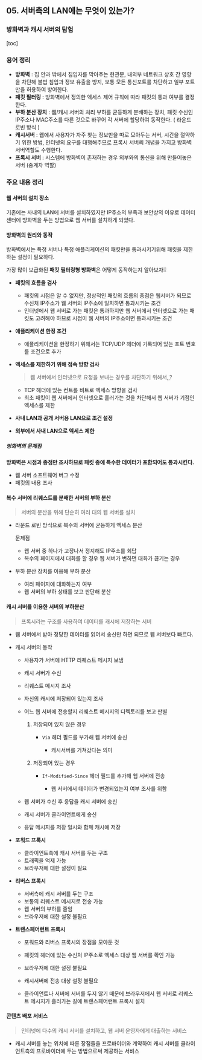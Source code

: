 ## 05. 서버측의 LAN에는 무엇이 있는가?

### 방화벽과 캐시 서버의 탐험

[toc]

### 용어 정리

- **방화벽** : 집 안과 밖에서 침입자를 막아주는 현관문, 내외부 네트워크 상호 간 영향을 차단해 불법 침입과 정보 유출을 방지, 보통 모든 통신포트를 차단하고 일부 포트만을 허용하여 방어한다.
- **패킷 필터링** : 방화벽에서 정의한 엑세스 제어 규칙에 따라 패킷의 통과 여부를 결정한다.
- **부하 분산 장치** : 웹/캐시 서버의 처리 부하를 균등하게 분배하는 장치, 패킷 수신인 IP주소나 MAC주소를 다른 것으로 바꾸어 각 서버에 할당하여 동작한다. ( 라운드 로빈 방식 )
- **캐시서버** : 웹에서 사용자가 자주 찾는 정보만을 따로 모아두는 서버, 시간을 절약하기 위한 방법, 인터넷의 요구를 대행해주므로 프록시 서버릐 개념을 가지고 방화벽 서버역할도 수행한다.
- **프록시 서버** : 시스템에 방화벽이 존재하는 경우 외부와의 통신을 위해 만들어놓은 서버 (중계자 역할)



### 주요 내용 정리

#### 웹 서버의 설치 장소

기존에는 사내의 LAN에 서버를 설치하였지만 IP주소의 부족과 보안상의 이유로 데이터센터에 방화벽을 두는 방법으로 웹 서버를 설치하게 되었다.



#### 방화벽의 원리와 동작

방화벽에서는 특정 서버나 특정 애플리케이션의 패킷만을 통과시키기위해 패킷을 제한하는 설정이 필요하다.

가장 많이 보급화된 **패킷 필터링형 방화벽**은 어떻게 동작하는지 알아보자❕❕

- **패킷의 흐름을 검사**

  - 패킷의 시점은 알 수 없지만, 정상적인 패킷의 흐름의 종점은 웹서버가 되므로 수신처 IP주소가 웹 서버의 IP주소에 일치하면 통과시키는 조건
  - 인터넷에서 웹 서버로 가는 패킷은 통과하지만 웹 서버에서 인터넷으로 가는 패킷도 고려해야 하므로 시점이 웹 서버의 IP주소이면 통과시키는 조건

  

 - **애플리케이션 한정 조건**

   - 애플리케이션을 한정하기 위해서는 TCP/UDP 헤더에 기록되어 있는 포트 번호를 조건으로 추가

   

- **엑세스를 제한하기 위해 접속 방향 검사**

  > 웹 서버에서 인터넷으로 요청을 보내는 경우를 차단하기 위해서,,?

  - TCP 헤더에 있는 컨트롤 비트로 엑세스 방향을 검사
  - 최초 패킷이 웹 서버에서 인터넷으로 흘러가는 것을 차단해서 웹 서버가 기점인 엑세스를 제한

  

- **사내 LAN과 공개 서버용 LAN으로 조건 설정**



- **외부에서 사내 LAN으로 엑세스 제한**



##### 방화벽의 문제점

**방화벽은 시점과 종점만 조사하므로 패킷 중에 특수한 데이터가 포함되어도 통과시킨다.**

- 웹 서버 소프트웨어 버그 수정
- 패킷의 내용 조사



#### 복수 서버에 리퀘스트를 분배한 서버의 부하 분산

> 서버의 분산을 위해 단순히 여러 대의 웹 서버를 설치

- 라운드 로빈 방식으로 복수의 서버에 균등하게 엑세스 분산

  문제점

  - 웹 서버 중 하나가 고장나서 정지해도 IP주소를 회답
  - 복수의 페이지에서 대화를 할 경우 웹 서버가 변하면 대화가 끊기는 경우

- 부하 분산 장치를 이용해 부하 분산

  - 여러 페이지에 대화하는지 여부
  - 웹 서버의 부하 상태를 보고 판단해 분산



#### 캐시 서버를 이용한 서버의 부하분산

> 프록시라는 구조를 사용하여 데이터를 캐시에 저장하는 서버

- 웹 서버에서 받아 정당한 데이터를 읽어서 송신만 하면 되므로 웹 서버보다 빠르다.

- 캐시 서버의 동작
  - 사용자가 서버에 HTTP 리퀘스트 메시지 보냄
  
  - 캐시 서버가 수신
  
  - 리퀘스트 메시지 조사
  
  - 자신의 캐시에 저장되어 있는지 조사
  
  - 어느 웹 서버에 전송할지 리퀘스트 메시지의 디렉토리를 보고 판별
    1. 저장되어 있지 않은 경우
       - `Via` 헤더 필드를 부가해 웹 서버에 송신
         
         - 캐시서버를 거쳐갔다는 의미
         
         
    2. 저장되어 있는 경우
       - `If-Modified-Since` 헤더 필드를 추가해 웹 서버에 전송
         
         - 웹 서버에서 데이터가 변경되었는지 여부 조사를 위함
         
         
    
  - 웹 서버가 수신 후 응답을 캐시 서버에 송신
  
  - 캐시 서버가 클라이언트에게 송신
  
  - 응답 메시지를 저장 일시와 함께 캐시에 저장
  
  
  
- **포워드 프록시**

  - 클라이언트측에 캐시 서버를 두는 구조
  - 트래픽을 억제 가능
  - 브라우저에 대한 설정이 필요

- **리버스 프록시**

  - 서버측에 캐시 서버를 두는 구조
  - 보통의 리퀘스트 메시지로 전송 가능
  - 웹 서버의 부하를 줄임
  - 브라우저에 대한 설정 불필요

- **트랜스페어런트 프록시**

  - 포워드와 리버스 프록시의 장점을 모아둔 것

  - 패킷의 헤더에 있는 수신처 IP주소로 엑세스 대상 웹 서버를 확인 가능
  - 브라우저에 대한 설정 불필요
  - 캐시서버에 전송 대상 설정 불필요
  - 클라이언트나 서버에 서버를 두지 않기 때문에 브라우저에서 웹 서버로 리퀘스트 메시지가 흘러가는 길에 트랜스페어런트 프록시 설치



#### 콘텐츠 배포 서비스

>  인터넷에 다수의 캐시 서버를 설치하고, 웹 서버 운영자에게 대출하는 서비스

- 캐시 서버를 놓는 위치에 따른 장점들을 프로바이더와 계약하여 캐시 서버를 클라이언트측의 프로바이더에 두는 방법으로써 제공하는 서비스